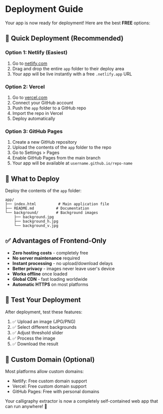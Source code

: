 # Deployment Guide

Your app is now ready for deployment! Here are the best **FREE** options:

## 🚀 Quick Deployment (Recommended)

### Option 1: Netlify (Easiest)
1. Go to [netlify.com](https://netlify.com)
2. Drag and drop the entire `app` folder to their deploy area
3. Your app will be live instantly with a free `.netlify.app` URL

### Option 2: Vercel
1. Go to [vercel.com](https://vercel.com)  
2. Connect your GitHub account
3. Push the `app` folder to a GitHub repo
4. Import the repo in Vercel
5. Deploy automatically

### Option 3: GitHub Pages
1. Create a new GitHub repository
2. Upload the contents of the `app` folder to the repo
3. Go to Settings > Pages
4. Enable GitHub Pages from the main branch
5. Your app will be available at `username.github.io/repo-name`

## 📂 What to Deploy

Deploy the contents of the `app` folder:
```
app/
├── index.html          # Main application file
├── README.md          # Documentation  
└── background/        # Background images
    ├── background.jpg
    ├── background_h.jpg
    └── background_v.jpg
```

## ✅ Advantages of Frontend-Only

- **Zero hosting costs** - completely free
- **No server maintenance** required
- **Instant processing** - no upload/download delays
- **Better privacy** - images never leave user's device
- **Works offline** once loaded
- **Global CDN** - fast loading worldwide
- **Automatic HTTPS** on most platforms

## 🎯 Test Your Deployment

After deployment, test these features:
1. ✅ Upload an image (JPG/PNG)
2. ✅ Select different backgrounds  
3. ✅ Adjust threshold slider
4. ✅ Process the image
5. ✅ Download the result

## 🔧 Custom Domain (Optional)

Most platforms allow custom domains:
- Netlify: Free custom domain support
- Vercel: Free custom domain support  
- GitHub Pages: Free with personal domains

Your calligraphy extractor is now a completely self-contained web app that can run anywhere! 🎉
